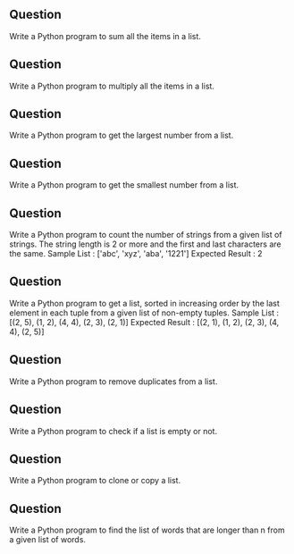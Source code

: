 ## Question 
Write a Python program to sum all the items in a list.

## Question
Write a Python program to multiply all the items in a list.

## Question 
Write a Python program to get the largest number from a list.

## Question 
Write a Python program to get the smallest number from a list.

## Question 
Write a Python program to count the number of strings from a given list of strings. The string length is 2 or more and the first and last characters are the same.
Sample List : ['abc', 'xyz', 'aba', '1221']
Expected Result : 2

## Question 
Write a Python program to get a list, sorted in increasing order by the last element in each tuple from a given list of non-empty tuples.
Sample List : [(2, 5), (1, 2), (4, 4), (2, 3), (2, 1)]
Expected Result : [(2, 1), (1, 2), (2, 3), (4, 4), (2, 5)]

## Question
Write a Python program to remove duplicates from a list.

## Question
Write a Python program to check if a list is empty or not.

## Question
Write a Python program to clone or copy a list.

## Question
Write a Python program to find the list of words that are longer than n from a given list of words.
